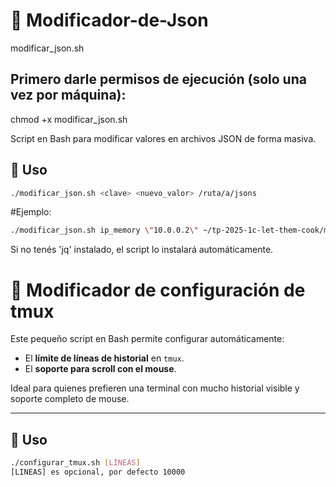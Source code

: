 # 🔧 Modificador-de-Json
 modificar_json.sh

## Primero darle permisos de ejecución (solo una vez por máquina):
chmod +x modificar_json.sh

Script en Bash para modificar valores en archivos JSON de forma masiva.

## 🚀 Uso
```bash
./modificar_json.sh <clave> <nuevo_valor> /ruta/a/jsons
```

#Ejemplo:

```bash
./modificar_json.sh ip_memory \"10.0.0.2\" ~/tp-2025-1c-let-them-cook/memoria/
```

Si no tenés 'jq' instalado, el script lo instalará automáticamente.





# 🔧 Modificador de configuración de tmux

Este pequeño script en Bash permite configurar automáticamente:

- El **límite de líneas de historial** en `tmux`.
- El **soporte para scroll con el mouse**.

Ideal para quienes prefieren una terminal con mucho historial visible y soporte completo de mouse.

---

## 🚀 Uso

```bash
./configurar_tmux.sh [LÍNEAS]
[LINEAS] es opcional, por defecto 10000
